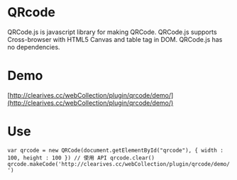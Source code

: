 # QRcode
QRCode.js is javascript library for making QRCode. QRCode.js supports Cross-browser with HTML5 Canvas and table tag in DOM. QRCode.js has no dependencies.

# Demo
[http://clearives.cc/webCollection/plugin/qrcode/demo/](http://clearives.cc/webCollection/plugin/qrcode/demo/)

# Use
`
var qrcode = new QRCode(document.getElementById("qrcode"), {
	width : 100,
	height : 100
})
// 使用 API
qrcode.clear()
qrcode.makeCode('http://clearives.cc/webCollection/plugin/qrcode/demo/')
`
